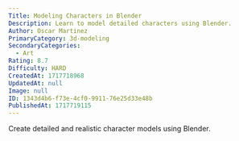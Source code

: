 ```yaml
---
Title: Modeling Characters in Blender
Description: Learn to model detailed characters using Blender.
Author: Oscar Martinez
PrimaryCategory: 3d-modeling
SecondaryCategories:
  - Art
Rating: 8.7
Difficulty: HARD
CreatedAt: 1717718968
UpdatedAt: null
Image: null
ID: 1343d4b6-f73e-4cf0-9911-76e25d33e48b
PublishedAt: 1717719115
---
```

Create detailed and realistic character models using Blender.
